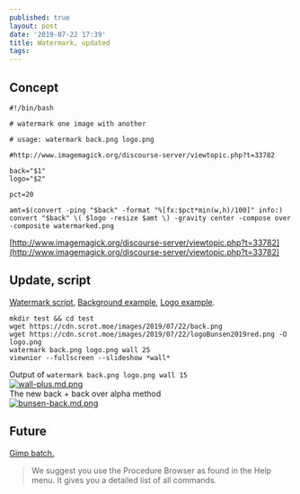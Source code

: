 ```yaml
---
published: true
layout: post
date: '2019-07-22 17:39'
title: Watermark, updated
tags: 
---
```


## Concept

    #!/bin/bash

    # watermark one image with another

    # usage: watermark back.png logo.png

    #http://www.imagemagick.org/discourse-server/viewtopic.php?t=33782

    back="$1"
    logo="$2"

    pct=20            

    amt=$(convert -ping "$back" -format "%[fx:$pct*min(w,h)/100]" info:)
    convert "$back" \( $logo -resize $amt \) -gravity center -compose over -composite watermarked.png

[http://www.imagemagick.org/discourse-server/viewtopic.php?t=33782](http://www.imagemagick.org/discourse-server/viewtopic.php?t=33782)

## Update, script

[Watermark script](https://raw.githubusercontent.com/brontosaurusrex/stretchbang/master/bin/watermark), [Background example](https://cdn.scrot.moe/images/2019/07/22/back.png), [Logo example](https://cdn.scrot.moe/images/2019/07/22/logoBunsen2019red.png).

    mkdir test && cd test
    wget https://cdn.scrot.moe/images/2019/07/22/back.png
    wget https://cdn.scrot.moe/images/2019/07/22/logoBunsen2019red.png -O logo.png
    watermark back.png logo.png wall 25
    viewnior --fullscreen --slideshow *wall*

Output of `watermark back.png logo.png wall 15`    
[![wall-plus.md.png](https://cdn.scrot.moe/images/2019/07/22/wall-plus.md.png)](https://cdn.scrot.moe/images/2019/07/22/wall-plus.png)  
The new back + back over alpha method  
[![bunsen-back.md.png](https://cdn.scrot.moe/images/2019/07/24/bunsen-back.md.png)](https://cdn.scrot.moe/images/2019/07/24/bunsen-back.png)


## Future
[Gimp batch.](https://www.gimp.org/tutorials/Basic_Batch/)

> We suggest you use the Procedure Browser as found in the Help menu. It gives you a detailed list of all commands.
